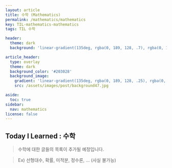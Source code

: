 ```yaml
---
layout: article
title: 수학 (Mathematics)
permalink: /mathematics/mathematics
key: TIL-mathematics-mathematics
tags: TIL 수학

header:
  theme: dark
  background: 'linear-gradient(135deg, rgba(0, 189, 128, .7), rgba(0, 128, 255, .8))'

article_header:
  type: overlay
  theme: dark
  background_color: '#203028'
  background_image:
    gradient: 'linear-gradient(135deg, rgba(0, 189, 128, .25), rgba(0, 128, 255, .3))'
    src: /assets/images/post/background47.jpg

aside:
  toc: true
sidebar:
  nav: mathematics
license: false
---
```


## Today I Learned : 수학
<!--more-->

> 수학에 대한 글들의 목록이 추가될 예정입니다.

> Ex) 선형대수, 확률, 미적분, 정수론, ... (사실 불가능)

